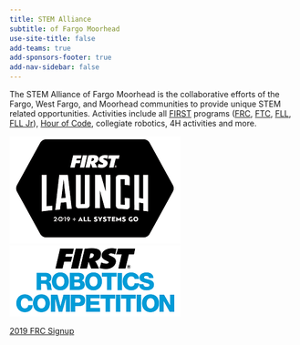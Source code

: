 ```yaml
---
title: STEM Alliance
subtitle: of Fargo Moorhead
use-site-title: false
add-teams: true
add-sponsors-footer: true
add-nav-sidebar: false
---
```


The STEM Alliance of Fargo Moorhead is the collaborative efforts of the Fargo, West Fargo, and Moorhead communities to provide unique STEM related opportunities. Activities include all [FIRST](https://firstinspires.org) programs ([FRC](https://www.firstinspires.org/robotics/frc), [FTC](https://www.firstinspires.org/robotics/ftc), [FLL](https://www.firstinspires.org/robotics/fll), [FLL Jr](https://www.firstinspires.org/robotics/flljr)), [Hour of Code](https://hourofcode.com), collegiate robotics, 4H activities and more.

[![](/img/2019first.png)](signup) [![](/img/frc.png)](signup)

[2019 FRC Signup](signup)
